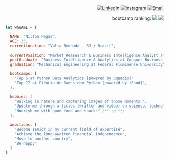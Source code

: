 <div align="right">

[![LinkedIn](https://img.shields.io/badge/LinkedIn-%230077B5.svg?logo=linkedin&logoColor=white)](https://www.linkedin.com/in/niltonpegass)
[![Instagram](https://img.shields.io/badge/Instagram-%23E4405F.svg?logo=Instagram&logoColor=white)](https://instagram.com/niltonpegass)
[![Email](https://img.shields.io/badge/gmail-%23E4405F.svg?logo=Gmail&logoColor=white)](mailto:niltonm.pegas@gmail.com)

bootcamp ranking: 
[![](https://img.shields.io/badge/Top%206%20(of%2023k+)%20at%20Python%20Data%20Analytics-%23FFFFFF.svg?logo=PowerBI&logoColor=black)](https://web.dio.me/track/bootcamp-squadio?tab=ranking)
[![](https://img.shields.io/badge/Top%2017%20(of%2017k+)%20at%20Data%20Science%20with%20Python-%23FFFFFF.svg?logo=Python&logoColor=black)](https://web.dio.me/track/potencia-tech-powered-ifood-ciencias-de-dados-com-python?tab=ranking)
    
</div>

```javascript
let whoAmI = {

  NAME: "Nilton Pegas",
  AGE: 35,
  currentLocation: "Volta Redonda - RJ / Brazil",

  currentPosition: "Market Reasearch & Business Intelligence Analyst at OFS Group",
  postGraduate: "Business Intelligence & Analytics at Conquer Business School",
  graduation: "Mechanical Engineering at Federal Fluminense University",

  bootcamps: [
    "Top 6 at Python Data Analytics [powered by Squadio]"
    "Top 17 at Ciência de Dados com Python [powered by iFood]",
  ],

  hobbies: [
    "Walking in nature and capturing images of those moments ",
    "Update me through articles (written and video) on science, technology and politics",
    "Nourish me with good food and snacks" /** :p **/
  ],

  ambitions: [
    "Become senior in my current field of expertise",
    "Achieve the long-awaited financial independence",
    "Move to another country",
    "Be happy"
  ]
}

